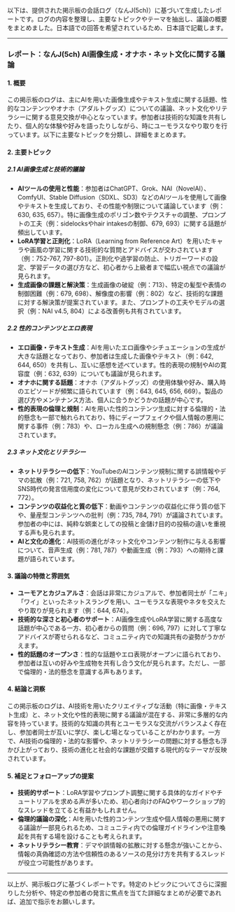 以下は、提供された掲示板の会話ログ（なんJ(5ch)）に基づいて生成したレポートです。ログの内容を整理し、主要なトピックやテーマを抽出し、議論の概要をまとめました。日本語での回答を希望されているため、日本語で記載します。

---

### レポート：なんJ(5ch) AI画像生成・オナホ・ネット文化に関する議論

#### 1. 概要
この掲示板のログは、主にAIを用いた画像生成やテキスト生成に関する話題、性的なコンテンツやオナホ（アダルトグッズ）についての議論、ネット文化やリテラシーに関する意見交換が中心となっています。参加者は技術的な知識を共有したり、個人的な体験や好みを語ったりしながら、時にユーモラスなやり取りを行っています。以下に主要なトピックを分類し、詳細をまとめます。

#### 2. 主要トピック

##### 2.1 AI画像生成と技術的議論
- **AIツールの使用と性能**：参加者はChatGPT、Grok、NAI（NovelAI）、ComfyUI、Stable Diffusion（SDXL、SD3）などのAIツールを使用して画像やテキストを生成しており、その性能や制限について議論しています（例：630, 635, 657）。特に画像生成のポリゴン数やテクスチャの調整、プロンプトの工夫（例：sidelocksやhair intakesの制御、679, 693）に関する話題が頻出しています。
- **LoRA学習と正則化**：LoRA（Learning from Reference Art）を用いたキャラや画風の学習に関する技術的な質問とアドバイスが交わされています（例：752-767, 797-801）。正則化や過学習の防止、トリガーワードの設定、学習データの選び方など、初心者から上級者まで幅広い視点での議論が見られます。
- **生成画像の課題と解決策**：生成画像の破綻（例：713）、特定の髪型や表情の制御困難（例：679, 698）、解像度の影響（例：802）など、技術的な課題に対する解決策が提案されています。また、プロンプトの工夫やモデルの選択（例：NAI v4.5, 804）による改善例も共有されています。

##### 2.2 性的コンテンツとエロ表現
- **エロ画像・テキスト生成**：AIを用いたエロ画像やシチュエーションの生成が大きな話題となっており、参加者は生成した画像やテキスト（例：642, 644, 650）を共有し、互いに感想を述べています。性的表現の規制やAIの寛容度（例：632, 639）についても議論が見られます。
- **オナホに関する話題**：オナホ（アダルトグッズ）の使用体験や好み、購入時のエピソードが頻繁に語られています（例：643, 645, 656, 669）。製品の選び方やメンテナンス方法、個人に合うかどうかの話題が中心です。
- **性的表現の倫理と規制**：AIを用いた性的コンテンツ生成に対する倫理的・法的懸念も一部で触れられており、特にディープフェイクや個人情報の悪用に関する事件（例：783）や、ローカル生成への規制懸念（例：786）が議論されています。

##### 2.3 ネット文化とリテラシー
- **ネットリテラシーの低下**：YouTubeのAIコンテンツ規制に関する誤情報やデマの拡散（例：721, 758, 762）が話題となり、ネットリテラシーの低下やSNS時代の発言信用度の変化について意見が交わされています（例：764, 772）。
- **コンテンツの収益化と質の低下**：動画やコンテンツの収益化に伴う質の低下や、量産型コンテンツへの批判（例：735, 784, 791）が議論されています。参加者の中には、純粋な娯楽としての投稿と金儲け目的の投稿の違いを重視する声も見られます。
- **AIと文化の進化**：AI技術の進化がネット文化やコンテンツ制作に与える影響について、音声生成（例：781, 787）や動画生成（例：793）への期待と課題が語られています。

#### 3. 議論の特徴と雰囲気
- **ユーモアとカジュアルさ**：会話は非常にカジュアルで、参加者同士が「ニキ」「ワイ」といったネットスラングを用い、ユーモラスな表現やネタを交えたやり取りが見られます（例：644, 674）。
- **技術的な深さと初心者のサポート**：AI画像生成やLoRA学習に関する高度な話題が中心である一方、初心者からの質問（例：696, 797）に対して丁寧なアドバイスが寄せられるなど、コミュニティ内での知識共有の姿勢がうかがえます。
- **性的話題のオープンさ**：性的な話題やエロ表現がオープンに語られており、参加者は互いの好みや生成物を共有し合う文化が見られます。ただし、一部で倫理的・法的懸念を意識する声もあります。

#### 4. 結論と洞察
この掲示板のログは、AI技術を用いたクリエイティブな活動（特に画像・テキスト生成）と、ネット文化や性的表現に関する議論が混在する、非常に多層的な内容を持っています。技術的な知識の共有とユーモラスな交流がバランスよく存在し、参加者同士が互いに学び、楽しむ場となっていることがわかります。一方で、AI技術の倫理的・法的な影響や、ネットリテラシーの問題に対する懸念も浮かび上がっており、技術の進化と社会的な課題が交錯する現代的なテーマが反映されています。

#### 5. 補足とフォローアップの提案
- **技術的サポート**：LoRA学習やプロンプト調整に関する具体的なガイドやチュートリアルを求める声が多いため、初心者向けのFAQやワークショップ的なスレッドを立てると有益かもしれません。
- **倫理的議論の深化**：AIを用いた性的コンテンツ生成や個人情報の悪用に関する議論が一部見られるため、コミュニティ内での倫理ガイドラインや注意喚起を共有する場を設けることも考えられます。
- **ネットリテラシー教育**：デマや誤情報の拡散に対する懸念が強いことから、情報の真偽確認の方法や信頼性のあるソースの見分け方を共有するスレッドが役立つ可能性があります。

---

以上が、掲示板ログに基づくレポートです。特定のトピックについてさらに深掘りした分析や、特定の参加者の発言に焦点を当てた詳細なまとめが必要であれば、追加で指示をお願いします。